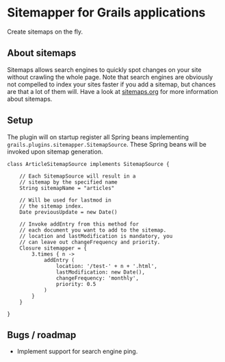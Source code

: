 Sitemapper for Grails applications
==================================

Create sitemaps on the fly. 

About sitemaps
--------------

Sitemaps allows search engines to quickly spot changes on your site without crawling the whole page. Note that search engines are obviously not compelled to index your sites faster if you add a sitemap, but chances are that a lot of them will. Have a look at [sitemaps.org](http://sitemaps.org) for more information about sitemaps. 

Setup
-----------

The plugin will on startup register all Spring beans implementing `grails.plugins.sitemapper.SitemapSource`. These Spring beans will be invoked upon sitemap generation.

    class ArticleSitemapSource implements SitemapSource {

        // Each SitemapSource will result in a 
        // sitemap by the specified name
        String sitemapName = "articles"
        
        // Will be used for lastmod in 
        // the sitemap index.
        Date previousUpdate = new Date()
        
        // Invoke addEntry from this method for
        // each document you want to add to the sitemap.
        // location and lastModification is mandatory, you
        // can leave out changeFrequency and priority. 
        Closure sitemapper = {
            3.times { n ->
                addEntry (
                    location: '/test-' + n + '.html', 
                    lastModification: new Date(),
                    changeFrequency: 'monthly',
                    priority: 0.5
                )
            }
        }

    }

Bugs / roadmap
--------------

 * Implement support for search engine ping. 